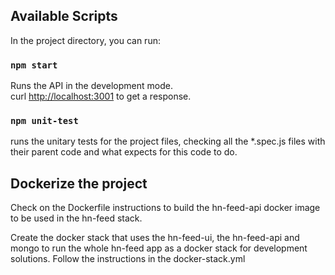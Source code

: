 ## Available Scripts

In the project directory, you can run:

### `npm start`

Runs the API in the development mode.<br />
curl [http://localhost:3001](http://localhost:3001) to get a response.

### `npm unit-test`

runs the unitary tests for the project files, checking all the *.spec.js files with their parent code and what expects for this code to do.

## Dockerize the project

Check on the Dockerfile instructions to build the hn-feed-api docker image to be used in the hn-feed stack.

Create the docker stack that uses the hn-feed-ui, the hn-feed-api and mongo to run the whole hn-feed app as a docker stack for development solutions. Follow the instructions in the docker-stack.yml
